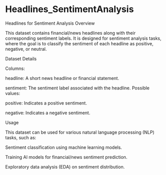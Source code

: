 # Headlines_SentimentAnalysis
Headlines for Sentiment Analysis
Overview

This dataset contains financial/news headlines along with their corresponding sentiment labels. It is designed for sentiment analysis tasks, where the goal is to classify the sentiment of each headline as positive, negative, or neutral.

Dataset Details

Columns:

headline: A short news headline or financial statement.

sentiment: The sentiment label associated with the headline. Possible values:

positive: Indicates a positive sentiment.

negative: Indicates a negative sentiment.

Usage

This dataset can be used for various natural language processing (NLP) tasks, such as:

Sentiment classification using machine learning models.

Training AI models for financial/news sentiment prediction.

Exploratory data analysis (EDA) on sentiment distribution.
